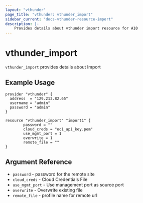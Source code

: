 ```yaml
---
layout: "vthunder"
page_title: "vthunder: vthunder_import"
sidebar_current: "docs-vthunder-resource-import"
description: |-
    Provides details about vthunder import resource for A10
---
```


# vthunder\_import

`vthunder_import` provides details about Import
## Example Usage


```hcl
provider "vthunder" {
  address  = "129.213.82.65"
  username = "admin"
  password = "admin"
}

resource "vthunder_import" "import1" {
		password = ""
	    cloud_creds = "oci_api_key.pem"
	    use_mgmt_port = 1
	    overwrite = 1
	    remote_file = ""  
}
```

## Argument Reference

* `password` - password for the remote site
* `cloud_creds` - Cloud Credentials File
* `use_mgmt_port` - Use management port as source port
* `overwrite` - Overwrite existing file
* `remote_file` - profile name for remote url
